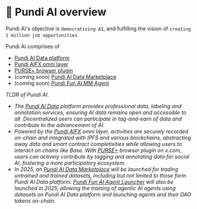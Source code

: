# 🤖 Pundi AI overview

Pundi AI's objective is `democratising AI`, and fulfilling the vision of `creating 1 million job opportunities`.

Pundi AI comprises of&#x20;

* [Pundi AI Data platform](pundi-aidata/)
* [Pundi AIFX omni layer](pundi-aifx/)
* [PURSE+ browser plugin](purse-docs/purse+/)
* (coming soon) [Pundi AI Data Marketplace](pundi-ai-data-marketplace-soon.md)
* (coming soon) [Pundi Fun AI MM Agent](pundi-fun-ai-agent-launcher-proposal/)

_TLDR of Pundi AI._

* _The_ [_Pundi AI Data_](pundi-aidata/) _platform provides professional data, labeling and annotation services, ensuring AI data remains open and accessible to all. Decentralized users can participate in tag-and-earn of data and contribute to the advancement of AI._
* _Powered by the_ [_Pundi AIFX_](pundi-aifx/) _omni layer, activities are securely recorded on-chain and integrated with IPFS and various blockchains, abstracting away data and smart contract completixities while allowing users to interact on chains like Base. With_ [_PURSE+_](purse-docs/) _browser plugin on x.com, users can actively contribute by tagging and annotating data for social AI, fostering a more participatory ecosystem._
* _In 2025, an_ [_Pundi AI Data Marketplace_](pundi-ai-data-marketplace-soon.md) _will be launched for trading untrained and trained datasets, including but not limited to those form Pundi AI Data platform._ [_Pundi Fun AI Agent Launcher_](pundi-fun-ai-agent-launcher-proposal/) _will also be launched in 2025, allowing the training of agentic AI agents using datasets on Pundi AI Data platform and launching agents and their DAO tokens on-chain._

